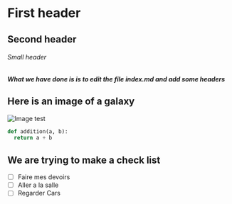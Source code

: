 # First header
## Second header
###### Small header
##### What we have done is is to edit the file index.md and add some headers

## Here is an image of a galaxy
![Image test](https://www.radiofrance.fr/s3/cruiser-production/2022/03/2650c3d3-2ea3-4624-9ee8-8876b43fce8d/1200x680_gettyimages-1346018162.jpg)

```python
def addition(a, b):
  return a + b
```

## We are trying to make a check list

- [ ] Faire mes devoirs
- [ ] Aller a la salle
- [ ] Regarder Cars
